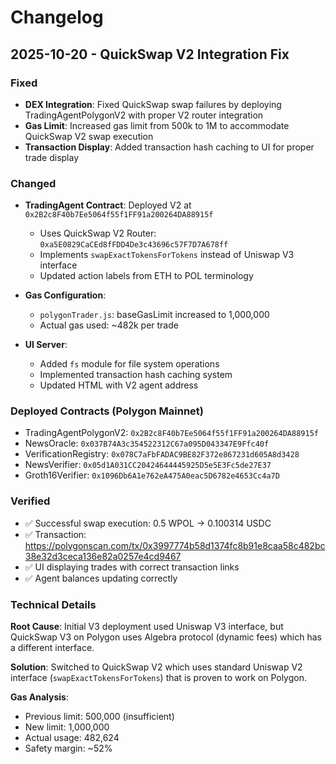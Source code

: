 # Changelog

## 2025-10-20 - QuickSwap V2 Integration Fix

### Fixed
- **DEX Integration**: Fixed QuickSwap swap failures by deploying TradingAgentPolygonV2 with proper V2 router integration
- **Gas Limit**: Increased gas limit from 500k to 1M to accommodate QuickSwap V2 swap execution
- **Transaction Display**: Added transaction hash caching to UI for proper trade display

### Changed
- **TradingAgent Contract**: Deployed V2 at `0x2B2c8F40b7Ee5064f55f1FF91a200264DA88915f`
  - Uses QuickSwap V2 Router: `0xa5E0829CaCEd8fFDD4De3c43696c57F7D7A678ff`
  - Implements `swapExactTokensForTokens` instead of Uniswap V3 interface
  - Updated action labels from ETH to POL terminology

- **Gas Configuration**: 
  - `polygonTrader.js`: baseGasLimit increased to 1,000,000
  - Actual gas used: ~482k per trade

- **UI Server**:
  - Added `fs` module for file system operations
  - Implemented transaction hash caching system
  - Updated HTML with V2 agent address

### Deployed Contracts (Polygon Mainnet)
- TradingAgentPolygonV2: `0x2B2c8F40b7Ee5064f55f1FF91a200264DA88915f`
- NewsOracle: `0x037B74A3c354522312C67a095D043347E9Ffc40f`
- VerificationRegistry: `0x078C7aFbFADAC9BE82F372e867231d605A8d3428`
- NewsVerifier: `0x05d1A031CC20424644445925D5e5E3Fc5de27E37`
- Groth16Verifier: `0x1096Db6A1e762eA475A0eac5D6782e4653Cc4a7D`

### Verified
- ✅ Successful swap execution: 0.5 WPOL → 0.100314 USDC
- ✅ Transaction: https://polygonscan.com/tx/0x3997774b58d1374fc8b91e8caa58c482bc38e32d3ceca136e82a0257e4cd9467
- ✅ UI displaying trades with correct transaction links
- ✅ Agent balances updating correctly

### Technical Details
**Root Cause**: Initial V3 deployment used Uniswap V3 interface, but QuickSwap V3 on Polygon uses Algebra protocol (dynamic fees) which has a different interface.

**Solution**: Switched to QuickSwap V2 which uses standard Uniswap V2 interface (`swapExactTokensForTokens`) that is proven to work on Polygon.

**Gas Analysis**: 
- Previous limit: 500,000 (insufficient)
- New limit: 1,000,000
- Actual usage: 482,624
- Safety margin: ~52%
